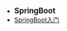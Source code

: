 - <font style="font-weight:bold;font-size:17px;">SpringBoot</font>
- [SpringBoot入门](编程开发/Java后端/常用框架与技术/SpringBoot/SpringBoot入门)